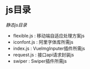 # js目录

*静态js目录*

+ flexible.js : 移动端自适应处理方案js
+ iconfont.js : 阿里字体库所需js
+ index.js : VueImgInputer插件所需js
+ request.js : 接口api请求封装js
+ swiper : Swiper插件所需js
